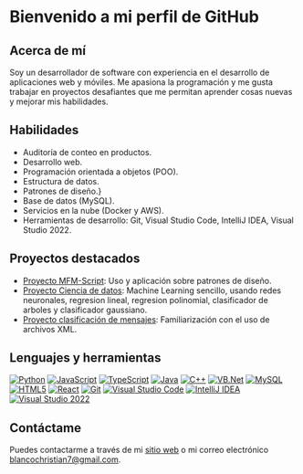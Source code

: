 # Bienvenido a mi perfil de GitHub

## Acerca de mí
Soy un desarrollador de software con experiencia en el desarrollo de aplicaciones web y móviles. Me apasiona la programación y me gusta trabajar en proyectos desafiantes que me permitan aprender cosas nuevas y mejorar mis habilidades.

## Habilidades
- Auditoría de conteo en productos.
- Desarrollo web.
- Programación orientada a objetos (POO).
- Estructura de datos.
- Patrones de diseño.}
- Base de datos (MySQL).
- Servicios en la nube (Docker y AWS).
- Herramientas de desarrollo: Git, Visual Studio Code, IntelliJ IDEA, Visual Studio 2022.

## Proyectos destacados
- [Proyecto MFM-Script](https://github.com/KritianWhite/OLC1-202000173/tree/main/Proyecto%202): Uso y aplicación sobre patrones de diseño.
- [Proyecto Ciencia de datos](https://github.com/KritianWhite/OLC2-Proyecto2-202000173): Machine Learning sencillo, usando redes neuronales, regresion lineal, regresion polinomial, clasificador de arboles y clasificador gaussiano.
- [Proyecto clasificación de mensajes](https://github.com/KritianWhite/IPC2_Proyecto3_202000173): Familiarización con el uso de archivos XML.

## Lenguajes y herramientas
[![Python](https://img.shields.io/badge/-Python-3776AB?style=flat&logo=python&logoColor=white)](https://github.com/KritianWhite)
[![JavaScript](https://img.shields.io/badge/-JavaScript-F7DF1E?style=flat&logo=javascript&logoColor=black)](https://github.com/KritianWhite)
[![TypeScript](https://img.shields.io/badge/-TypeScript-3178C6?style=flat&logo=typescript&logoColor=white)](https://github.com/KritianWhite)
[![Java](https://img.shields.io/badge/-Java-007396?style=flat&logo=Java&logoColor=white)](https://github.com/KritianWhite)
[![C++](https://img.shields.io/badge/-C++-00599C?style=flat&logo=c%2B%2B&logoColor=white)](https://github.com/KritianWhite)
[![VB.Net](https://img.shields.io/badge/-VB.Net-7952B3?style=flat&logo=.net&logoColor=white)](https://github.com/KritianWhite)
[![MySQL](https://img.shields.io/badge/-MySQL-4479A1?style=flat&logo=mysql&logoColor=white)](https://github.com/KritianWhite)
[![HTML5](https://img.shields.io/badge/-HTML5-E34F26?style=flat&logo=html5&logoColor=white)](https://github.com/KritianWhite)
[![React](https://img.shields.io/badge/-React-61DAFB?style=flat&logo=react&logoColor=black)](https://github.com/KritianWhite)
[![Git](https://img.shields.io/badge/-Git-F05032?style=flat&logo=git&logoColor=white)](https://github.com/KritianWhite)
[![Visual Studio Code](https://img.shields.io/badge/-Visual%20Studio%20Code-007ACC?style=flat&logo=visual-studio-code&logoColor=white)](https://github.com/KritianWhite)
[![IntelliJ IDEA](https://img.shields.io/badge/-IntelliJ%20IDEA-000000?style=flat&logo=intellij-idea&logoColor=white)](https://github.com/KritianWhite)
[![Visual Studio 2022](https://img.shields.io/badge/-Visual%20Studio%202022-5C2D91?style=flat&logo=visual-studio&logoColor=white)](https://github.com/KritianWhite)




## Contáctame
Puedes contactarme a través de mi [sitio web](https://mi-sitio-web.com) o mi correo electrónico [blancochristian7@gmail.com](mailto:blancochristian7@gmail.com).
